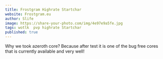 ```yaml
---
title: Frostgram Highrate Startchar
website: Frostgram.eu
author: Slife
image: https://share-your-photo.com/img/4e97e9a5fe.jpg
tags: wotlk  pvp highrate Startchar
published: true
---
```


Why we took azeroth core? Because after test it is one of the bug free cores that is currently available and very well!
